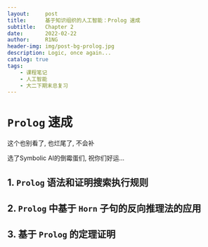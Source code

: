 ```yaml
---
layout:     post
title:      基于知识组织的人工智能：Prolog 速成
subtitle:   Chapter 2
date:       2022-02-22
author:     R1NG
header-img: img/post-bg-prolog.jpg
description: Logic, once again...
catalog: true
tags:
    - 课程笔记
    - 人工智能
    - 大二下期末总复习
---
```


# `Prolog` 速成

这个也别看了, 也烂尾了, 不会补

选了Symbolic AI的倒霉蛋们, 祝你们好运...

## 1. `Prolog` 语法和证明搜索执行规则


## 2.  `Prolog` 中基于 `Horn` 子句的反向推理法的应用


## 3. 基于 `Prolog` 的定理证明
